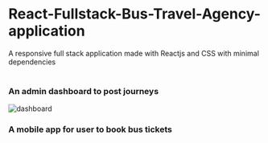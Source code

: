 # React-Fullstack-Bus-Travel-Agency-application
A responsive full stack application made with Reactjs and CSS with minimal dependencies<br/><br/>
### An admin dashboard to post journeys
![dashboard](https://user-images.githubusercontent.com/37277895/173259478-7bd1b33c-4a8f-4510-9b8f-aa1c86e9d654.gif)

### A mobile app for user to book bus tickets
